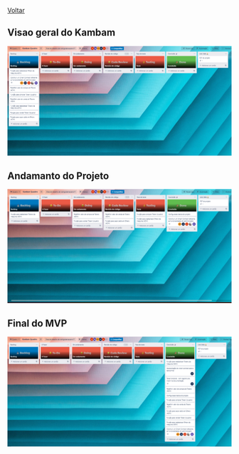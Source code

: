 [Voltar](../Readme.md)


## Visao geral do Kambam
![vista Geral](../assets/trello-geral.png)


## Andamanto do Projeto
![andamento](../assets/trello-andamento.png)

## Final do MVP
![final](../assets/trello-final.png)